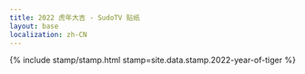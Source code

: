 ```yaml
---
title: 2022 虎年大吉 - SudoTV 贴纸
layout: base
localization: zh-CN
---
```


{% include stamp/stamp.html
    stamp=site.data.stamp.2022-year-of-tiger
%}